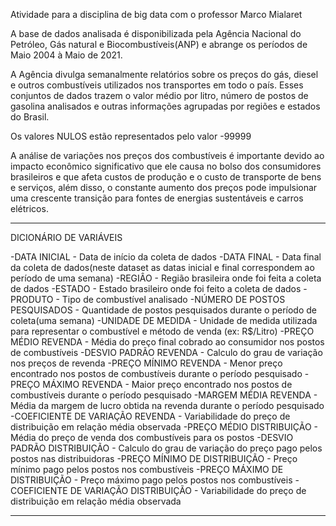 Atividade para a disciplina de big data com o professor Marco Mialaret

A base de dados analisada é disponibilizada pela Agência Nacional do Petróleo, Gás natural e Biocombustíveis(ANP) e abrange os períodos
de Maio 2004 à Maio de 2021.

A Agência divulga semanalmente relatórios sobre os preços do gás, diesel e outros combustíveis utilizados nos transportes em todo o país. Esses conjuntos de dados trazem o valor médio por litro, número de postos de gasolina analisados ​​e outras informações agrupadas por regiões e estados do Brasil.


Os valores NULOS estão representados pelo valor -99999


A análise de variações nos preços dos combustíveis é importante devido ao impacto econômico significativo que ele causa no bolso dos consumidores brasileiros e que afeta custos de produção e o custo de transporte de bens e serviços, além disso, o constante aumento dos preços pode impulsionar uma crescente transição para fontes de energias sustentáveis e carros elétricos.






---------------------------------------------------------------------------------------------------------------------------------------------------

DICIONÁRIO DE VARIÁVEIS

-DATA INICIAL - Data de início da coleta de dados
-DATA FINAL - Data final da coleta de dados(neste dataset as datas inicial e final correspondem ao período de uma semana)
-REGIÂO - Região brasileira onde foi feita a coleta de dados
-ESTADO - Estado brasileiro onde foi feito a coleta de dados
-PRODUTO - Tipo de combustível analisado
-NÚMERO DE POSTOS PESQUISADOS - Quantidade de postos pesquisados durante o período de coleta(uma semana)
-UNIDADE DE MEDIDA - Unidade de medida utilizada para representar o combustível e método de venda (ex: R$/Litro)
-PREÇO MÉDIO REVENDA - Média do preço final cobrado ao consumidor nos postos de combustíveis
-DESVIO PADRÃO REVENDA - Calculo do grau de variação nos preços de revenda
-PREÇO MÍNIMO REVENDA - Menor preço encontrado nos postos de combustíveis durante o período pesquisado
-PREÇO MÁXIMO REVENDA - Maior preço encontrado nos postos de combustíveis durante o período pesquisado
-MARGEM MÉDIA REVENDA - Média da margem de lucro obtida na revenda durante o período pesquisado
-COEFICIENTE DE VARIAÇÃO REVENDA - Variabilidade do preço de distribuição em relação média observada
-PREÇO MÉDIO DISTRIBUIÇÃO - Média do preço de venda dos combustíveis para os postos
-DESVIO PADRÃO DISTRIBUIÇÃO - Calculo do grau de variação do preço pago pelos postos nas distribuidoras
-PREÇO MÍNIMO DE DISTRIBUIÇÃO - Preço mínimo pago pelos postos nos combustíveis
-PREÇO MÁXIMO DE DISTRIBUIÇÃO - Preço máximo pago pelos postos nos combustíveis
-COEFICIENTE DE VARIAÇÃO DISTRIBUIÇÃO - Variabilidade do preço de distribuição em relação média observada

---------------------------------------------------------------------------------------------------------------------------------------------------